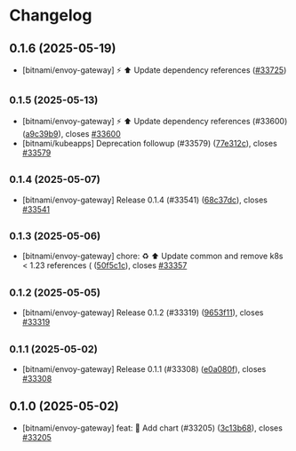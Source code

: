 # Changelog

## 0.1.6 (2025-05-19)

* [bitnami/envoy-gateway] :zap: :arrow_up: Update dependency references ([#33725](https://github.com/bitnami/charts/pull/33725))

## <small>0.1.5 (2025-05-13)</small>

* [bitnami/envoy-gateway] :zap: :arrow_up: Update dependency references (#33600) ([a9c39b9](https://github.com/bitnami/charts/commit/a9c39b9c0bedec6648789b28e300954f9df50e8f)), closes [#33600](https://github.com/bitnami/charts/issues/33600)
* [bitnami/kubeapps] Deprecation followup (#33579) ([77e312c](https://github.com/bitnami/charts/commit/77e312c1772d4d7c4dc5d3ac0e80f4e452e3a062)), closes [#33579](https://github.com/bitnami/charts/issues/33579)

## <small>0.1.4 (2025-05-07)</small>

* [bitnami/envoy-gateway] Release 0.1.4 (#33541) ([68c37dc](https://github.com/bitnami/charts/commit/68c37dcf1363b40e1a14e7b76a46dbc5e7d5b0a1)), closes [#33541](https://github.com/bitnami/charts/issues/33541)

## <small>0.1.3 (2025-05-06)</small>

* [bitnami/envoy-gateway] chore: :recycle: :arrow_up: Update common and remove k8s < 1.23 references ( ([50f5c1c](https://github.com/bitnami/charts/commit/50f5c1c3332132862159af01f9f0a7d6afd05447)), closes [#33357](https://github.com/bitnami/charts/issues/33357)

## <small>0.1.2 (2025-05-05)</small>

* [bitnami/envoy-gateway] Release 0.1.2 (#33319) ([9653f11](https://github.com/bitnami/charts/commit/9653f11546f005c0e51c7589e0d29f2230f3debf)), closes [#33319](https://github.com/bitnami/charts/issues/33319)

## <small>0.1.1 (2025-05-02)</small>

* [bitnami/envoy-gateway] Release 0.1.1 (#33308) ([e0a080f](https://github.com/bitnami/charts/commit/e0a080fcf4982dec54156d0b24361f377e18e982)), closes [#33308](https://github.com/bitnami/charts/issues/33308)

## 0.1.0 (2025-05-02)

* [bitnami/envoy-gateway] feat: :tada: Add chart (#33205) ([3c13b68](https://github.com/bitnami/charts/commit/3c13b68d21f4042d34e51c8b0dd25966db945507)), closes [#33205](https://github.com/bitnami/charts/issues/33205)
